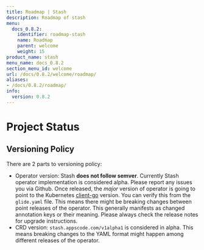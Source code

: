 ```yaml
---
title: Roadmap | Stash
description: Roadmap of stash
menu:
  docs_0.8.2:
    identifier: roadmap-stash
    name: Roadmap
    parent: welcome
    weight: 15
product_name: stash
menu_name: docs_0.8.2
section_menu_id: welcome
url: /docs/0.8.2/welcome/roadmap/
aliases:
- /docs/0.8.2/roadmap/
info:
  version: 0.8.2
---
```


# Project Status

## Versioning Policy
There are 2 parts to versioning policy:

 - Operator version: Stash __does not follow semver__. Currently Stash operator implementation is considered alpha. Please report any issues you via Github. Once released, the _major_ version of operator is going to point to the Kubernetes [client-go](https://github.com/kubernetes/client-go#branches-and-tags) version. You can verify this from the `glide.yaml` file. This means there might be breaking changes between point releases of the operator. This generally manifests as changed annotation keys or their meaning.
Please always check the release notes for upgrade instructions.
 - CRD version: `stash.appscode.com/v1alpha1` is considered in alpha. This means breaking changes to the YAML format
might happen among different releases of the operator.
